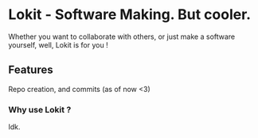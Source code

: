 # Lokit - Software Making. But cooler.
Whether you want to collaborate with others, or just make a software yourself, well, Lokit is for you !
## Features
Repo creation, and commits (as of now <3)
### Why use Lokit ?
Idk.
